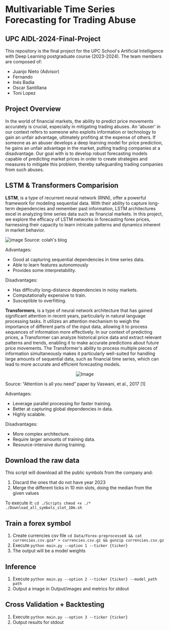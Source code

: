# Multivariable Time Series Forecasting for Trading Abuse
## UPC AIDL-2024-Final-Project

This repository is the final project for the UPC School's Artificial Intelligence with Deep Learning postgraduate course (2023-2024). The team members are composed of:

* Juanjo Nieto (Advisor)
* Fernando
* Inés Badia
* Oscar Santillana
* Toni Lopez

## Project Overview

In the world of financial markets, the ability to predict price movements accurately is crucial, especially in mitigating trading abuses. An 'abuser' in our context refers to someone who exploits information or technology to gain an unfair advantage, ultimately profiting at the expense of others. If someone as an abuser develops a deep learning model for price prediction, he gains an unfair advantage in the market, putting trading companies at a disadvantage.
Our goal with is to develop robust forecasting models capable of predicting market prices in order to create strategies and measures to mitigate this problem, thereby safeguarding trading companies from such abuses.

## LSTM & Transformers Comparision

**LSTM**, is a type of recurrent neural network (RNN), offer a powerful framework for modeling sequential data. With their ability to capture long-term dependencies and remember past information, LSTM architectures excel in analyzing time series data such as financial markets. In this project, we explore the efficacy of LSTM networks in forecasting forex prices, harnessing their capacity to learn intricate patterns and dynamics inherent in market behavior.

![image](https://github.com/cp2mkc0c023760he/2024-Final-Project/assets/126424332/1a0a88d5-536d-4e8b-9a6b-972625f6ac92)
Source: colah's blog

Advantages:

* Good at capturing sequential dependencies in time series data.
* Able to learn features autonomously
* Provides some interpretability.

Disadvantages:

* Has difficulty long-distance dependencies in noisy markets.
* Computationally expensive to train.
* Susceptible to overfitting.


**Transformers**, is a type of neural network architecture that has gained significant attention in recent years, particularly in natural language processing tasks. It utilizes an attention mechanism to weigh the importance of different parts of the input data, allowing it to process sequences of information more effectively. In our context of predicting prices, a Transformer can analyze historical price data and extract relevant patterns and trends, enabling it to make accurate predictions about future price movements. The Transformer's ability to process multiple pieces of information simultaneously makes it particularly well-suited for handling large amounts of sequential data, such as financial time series, which can lead to more accurate and efficient forecasting models.

<p align="center">
  <img src="https://github.com/cp2mkc0c023760he/2024-Final-Project/assets/126424332/feeaed92-f661-4548-a846-ca5c381098e2" alt="Image" />
</p>
Source: “Attention is all you need” paper by Vaswani, et al., 2017 [1]

Advantages:

* Leverage parallel processing for faster training.
* Better at capturing global dependencies in data.
* Highly scalable.

Disadvantages:

* More complex architecture.
* Require larger amounts of training data.
* Resource-intensive during training.

## Download the raw data
This script will download all the public symbols from the company and:
1. Discard the ones that do not have year 2023
2. Merge the different ticks in 10 min slots, doing the median from the given values

To execute it:
``
cd ./Scripts
chmod +x ./*
./Download_all_symbols_slot_10m.sh
``
## Train a forex symbol
1. Create currencies csv file
``cd Data/Forex-preprocessed && cat currencies.csv.gza* > currencies.csv.gz && gunzip currencies.csv.gz``
2. Execute ``python main.py --option 1 --ticker {ticker}``
3. The output will be a model weights

## Inference
1. Execute ``python main.py --option 2 --ticker {ticker} --model_path path``
2. Output a image in Output/images and metrics for stdout 

## Cross Validation + Backtesting
1. Execute ``python main.py --option 3 --ticker {ticker}``
2. Output results for stdout 
